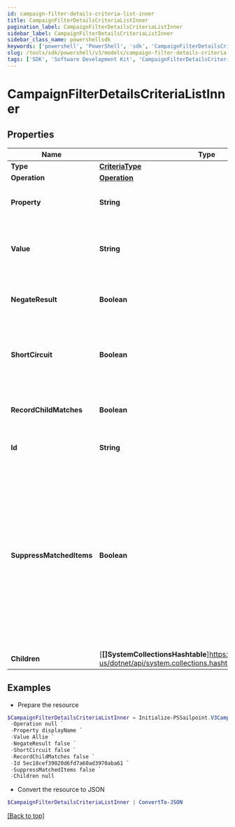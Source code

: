 ```yaml
---
id: campaign-filter-details-criteria-list-inner
title: CampaignFilterDetailsCriteriaListInner
pagination_label: CampaignFilterDetailsCriteriaListInner
sidebar_label: CampaignFilterDetailsCriteriaListInner
sidebar_class_name: powershellsdk
keywords: ['powershell', 'PowerShell', 'sdk', 'CampaignFilterDetailsCriteriaListInner', 'CampaignFilterDetailsCriteriaListInner'] 
slug: /tools/sdk/powershell/v3/models/campaign-filter-details-criteria-list-inner
tags: ['SDK', 'Software Development Kit', 'CampaignFilterDetailsCriteriaListInner', 'CampaignFilterDetailsCriteriaListInner']
---
```



# CampaignFilterDetailsCriteriaListInner

## Properties

Name | Type | Description | Notes
------------ | ------------- | ------------- | -------------
**Type** | [**CriteriaType**](criteria-type) |  | [required]
**Operation** | [**Operation**](operation) |  | [optional] 
**Property** | **String** | Specified key from the type of criteria. | [required]
**Value** | **String** | Value for the specified key from the type of criteria. | [required]
**NegateResult** | **Boolean** | If true, the filter will negate the result of the criteria. | [optional] [default to $false]
**ShortCircuit** | **Boolean** | If true, the filter will short circuit the evaluation of the criteria. | [optional] [default to $false]
**RecordChildMatches** | **Boolean** | If true, the filter will record child matches for the criteria. | [optional] [default to $false]
**Id** | **String** | The unique ID of the criteria. | [optional] 
**SuppressMatchedItems** | **Boolean** | If this value is true, then matched items will not only be excluded from the campaign, they will also not have archived certification items created.  Such items will not appear in the exclusion report.  | [optional] [default to $false]
**Children** | [**[]SystemCollectionsHashtable**]https://learn.microsoft.com/en-us/dotnet/api/system.collections.hashtable?view=net-9.0 | List of child criteria. | [optional] 

## Examples

- Prepare the resource
```powershell
$CampaignFilterDetailsCriteriaListInner = Initialize-PSSailpoint.V3CampaignFilterDetailsCriteriaListInner  -Type null `
 -Operation null `
 -Property displayName `
 -Value Allie `
 -NegateResult false `
 -ShortCircuit false `
 -RecordChildMatches false `
 -Id 5ec18cef39020d6fd7a60ad3970aba61 `
 -SuppressMatchedItems false `
 -Children null
```

- Convert the resource to JSON
```powershell
$CampaignFilterDetailsCriteriaListInner | ConvertTo-JSON
```


[[Back to top]](#) 


